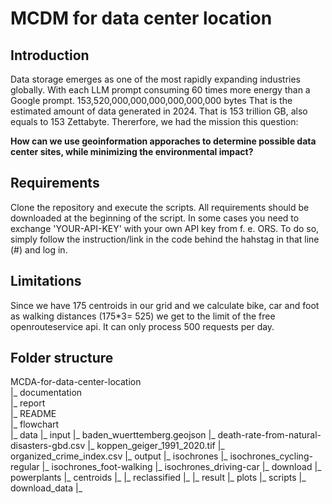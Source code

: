 # MCDM for data center location

## Introduction

Data storage emerges as one of the most rapidly expanding industries globally. With each LLM prompt consuming 60 times more energy than a Google prompt. 
153,520,000,000,000,000,000,000 bytes 
That is the estimated amount of data generated in 2024. That is 153 trillion GB, also equals to 153 Zettabyte.
Thererfore, we had the mission this question:

**How can we use geoinformation apporaches to determine possible data center sites, while minimizing the environmental impact?**

## Requirements
Clone the repository and execute the scripts. All requirements should be downloaded at the beginning of the script. In some cases you need to exchange 'YOUR-API-KEY' with your own API key from f. e. ORS. To do so, simply follow the instruction/link in the code behind the hahstag in that line (#) and log in. 


## Limitations
Since we have 175 centroids in our grid and we calculate bike, car and foot as walking distances (175*3= 525) we get to the limit of the free openrouteservice api. It can only process 500 requests per day.


## Folder structure
MCDA-for-data-center-location  
|_ documentation  
    |_ report  
    |_ README  
    |_ flowchart  
|_ data
    |_ input
        |_ baden_wuerttemberg.geojson
        |_ death-rate-from-natural-disasters-gbd.csv
        |_ koppen_geiger_1991_2020.tif
        |_ organized_crime_index.csv
    |_ output
        |_ isochrones
            |_ isochrones_cycling-regular
            |_ isochrones_foot-walking
            |_ isochrones_driving-car
        |_ download
            |_ powerplants
        |_ centroids
            |_
        |_ reclassified
            |_
    |_ result
|_ plots
|_ scripts
    |_ download_data
    |_




    
